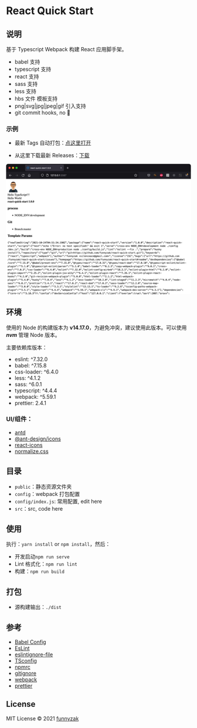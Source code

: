 # React Quick Start

## 说明

基于 Typescript Webpack 构建 React 应用脚手架。

- babel 支持
- typescript 支持
- react 支持
- sass 支持
- less 支持
- hbs 文件 模板支持
- png|svg|jpg|jpeg|gif 引入支持
- git commit hooks, no 💩

### 示例

- 最新 Tags 自动打包：[点这里打开](https://funnyzak.github.io/react-quick-start/)

- 从这里下载最新 Releases：[下载](https://github.com/funnyzak/react-quick-start/releases)

![run](public/_docs/assets/img/run-demo.jpg)

## 环境

使用的 Node 的构建版本为 **v14.17.0**，为避免冲突，建议使用此版本。可以使用 **_nvm_** 管理 Node 版本。

主要依赖库版本：

- eslint: ^7.32.0
- babel: ^7.15.8
- css-loader: ^6.4.0
- less: ^4.1.2
- sass: ^6.0.1
- typescript: ^4.4.4
- webpack: ^5.59.1
- prettier: 2.4.1

### UI/组件：

- [antd](https://ant.design/docs/react/introduce-cn)
- [@ant-design/icons](https://ant.design/components/icon/)
- [react-icons](https://github.com/react-icons/react-icons)
- [normalize.css](https://necolas.github.io/normalize.css/)

## 目录

- `public`：静态资源文件夹
- `config`：webpack 打包配置
- `config/index.js`: 常用配置, edit here
- `src`：src, code here

## 使用

执行：`yarn install` or `npm install`，然后：

- 开发启动`npm run serve`
- Lint 格式化：`npm run lint`
- 构建：`npm run build`

## 打包

- 源构建输出：`./dist`

## 参考

- [Babel Config](https://babel.docschina.org/docs/en/7.0.0/configuration/)
- [EsLint](https://eslint.org/docs/user-guide/configuring/)
- [eslintignore-file](https://eslint.org/docs/user-guide/configuring/ignoring-code#the-eslintignore-file)
- [TSconfig](https://www.typescriptlang.org/tsconfig/)
- [npmrc](https://docs.npmjs.com/cli/v7/configuring-npm/npmrc)
- [gitignore](https://git-scm.com/docs/gitignore)
- [webpack](https://webpack.docschina.org/guides/getting-started/)
- [prettier](https://prettier.io/docs/en/index.html)

## License

MIT License © 2021 [funnyzak](https://github.com/funnyzak)

